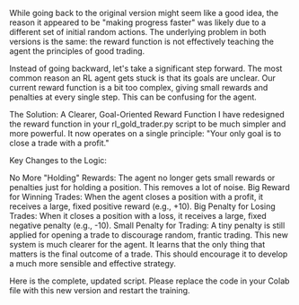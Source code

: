 
While going back to the original version might seem like a good idea, the reason it appeared to be "making progress faster" was likely due to a different set of initial random actions. The underlying problem in both versions is the same: the reward function is not effectively teaching the agent the principles of good trading.

Instead of going backward, let's take a significant step forward. The most common reason an RL agent gets stuck is that its goals are unclear. Our current reward function is a bit too complex, giving small rewards and penalties at every single step. This can be confusing for the agent.

The Solution: A Clearer, Goal-Oriented Reward Function
I have redesigned the reward function in your rl_gold_trader.py script to be much simpler and more powerful. It now operates on a single principle: "Your only goal is to close a trade with a profit."

Key Changes to the Logic:

No More "Holding" Rewards: The agent no longer gets small rewards or penalties just for holding a position. This removes a lot of noise.
Big Reward for Winning Trades: When the agent closes a position with a profit, it receives a large, fixed positive reward (e.g., +10).
Big Penalty for Losing Trades: When it closes a position with a loss, it receives a large, fixed negative penalty (e.g., -10).
Small Penalty for Trading: A tiny penalty is still applied for opening a trade to discourage random, frantic trading.
This new system is much clearer for the agent. It learns that the only thing that matters is the final outcome of a trade. This should encourage it to develop a much more sensible and effective strategy.

Here is the complete, updated script. Please replace the code in your Colab file with this new version and restart the training.